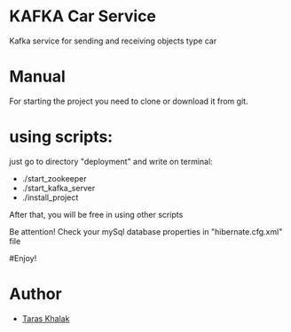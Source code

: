 # KAFKA Car Service
Kafka service for sending and receiving objects type car

# Manual

For starting the project you need to clone or download it from git.

# using scripts:
 
  just go to directory "deployment" and write on terminal: 
   * ./start_zookeeper
   * ./start_kafka_server
   * ./install_project
   
   After that, you will be free in using other scripts
   
   Be attention! Check your mySql database properties in "hibernate.cfg.xml" file
   
#Enjoy!
 
 # <a name="author"></a>Author
 * [Taras Khalak](https://github.com/tarasulo)